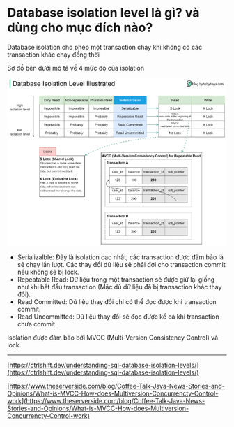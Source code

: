 # Database isolation level là gì? và dùng cho mục đích nào?

Database isolation cho phép một transaction chạy khi không có các transaction khác chạy đồng thời

Sơ đồ bên dưới mô tả về 4 mức độ của isolation

<img src="../images/s1-p1.png">

* Serializalble: Đây là isolation cao nhất, các transaction được đảm bảo là sẽ chạy lần lượt. Các thay đổi dữ liệu sẽ phải đợi cho transaction commit nếu không sẽ bị lock.
* Repeatable Read: Dữ liệu trong một transaction sẽ được giữ lại giống như khi bắt đầu transaction (Mặc dù dữ liệu đã bị transaction khác thay đổi).
* Read Committed: Dữ liệu thay đổi chỉ có thể đọc được khi transaction commit.
* Read Uncommitted: Dữ liệu thay đổi sẽ đọc được kể cả khi transaction chưa commit.

Isolation được đảm bảo bởi MVCC (Multi-Version Consistency Control) và lock.

---

[https://ctrlshift.dev/understanding-sql-database-isolation-levels/](https://ctrlshift.dev/understanding-sql-database-isolation-levels/)

[https://www.theserverside.com/blog/Coffee-Talk-Java-News-Stories-and-Opinions/What-is-MVCC-How-does-Multiversion-Concurrencty-Control-work](https://www.theserverside.com/blog/Coffee-Talk-Java-News-Stories-and-Opinions/What-is-MVCC-How-does-Multiversion-Concurrencty-Control-work)
